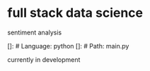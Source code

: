 # full stack data science

sentiment analysis

[]: # Language: python
[]: # Path: main.py



currently in development 